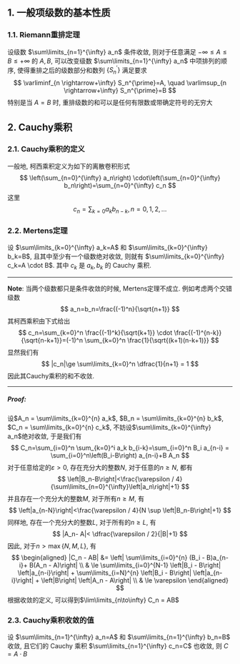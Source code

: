 ## 1. 一般项级数的基本性质
### 1.1. Riemann重排定理
设级数 $\sum\limits_{n=1}^{\infty} a_n$ 条件收敛, 则对于任意满足 $-\infty \leq A \leq B \leq+\infty$ 的 $A, B$, 可以改变级数 $\sum\limits_{n=1}^{\infty} a_n$ 中项排列的顺序, 使得重排之后的级数部分和数列 $\left\{S_n^{\prime}\right\}$ 满足要求
$$
\varliminf_{n \rightarrow+\infty} S_n^{\prime}=A, \quad \varlimsup_{n \rightarrow+\infty} S_n^{\prime}=B
$$
特别是当 $A=B$ 时, 重排级数的和可以是任何有限数或带确定符号的无穷大

## 2. Cauchy乘积
### 2.1. Cauchy乘积的定义
一般地, 柯西乘积定义为如下的离散卷积形式
$$
\left(\sum_{n=0}^{\infty} a_n\right) \cdot\left(\sum_{n=0}^{\infty} b_n\right)=\sum_{n=0}^{\infty} c_n
$$
这里
$$
c_n=\sum_{k=0} a_k b_{n-k}, n=0,1,2, \ldots
$$
### 2.2. Mertens定理
设 $\sum\limits_{k=0}^{\infty} a_k=A$ 和 $\sum\limits_{k=0}^{\infty} b_k=B$, 且其中至少有一个级数绝对收敛, 则就有 $\sum\limits_{k=0}^{\infty} c_k=A \cdot B$. 其中 $c_k$ 是 $a_k, b_k$ 的 Cauchy 乘积.
___
**Note**: 当两个级数都只是条件收敛的时候, Mertens定理不成立. 例如考虑两个交错级数
$$
a_n=b_n=\frac{(-1)^n}{\sqrt{n+1}}
$$
其柯西乘积由下式给出
$$
c_n=\sum_{k=0}^n \frac{(-1)^k}{\sqrt{k+1}} \cdot \frac{(-1)^{n-k}}{\sqrt{n-k+1}}=(-1)^n \sum_{k=0}^n \frac{1}{\sqrt{(k+1)(n-k+1)}}
$$
显然我们有
$$
|c_n|\ge \sum\limits_{k=0}^n \dfrac{1}{n+1} = 1
$$
因此其Cauchy乘积的和不收敛. 
___
##### Proof: 
设$A_n = \sum\limits_{k=0}^{n} a_k$, $B_n = \sum\limits_{k=0}^{n} b_k$, $C_n = \sum\limits_{k=0}^{n} c_k$, 不妨设$\sum\limits_{k=0}^{\infty} a_n$绝对收敛, 于是我们有
$$
C_n=\sum_{i=0}^n \sum_{k=0}^i a_k b_{i-k}=\sum_{i=0}^n B_i a_{n-i} = \sum_{i=0}^n\left(B_i-B\right) a_{n-i}+B A_n
$$
对于任意给定的$\varepsilon>0$, 存在充分大的整数$N$, 对于任意的$n\ge N$, 都有
$$
\left|B_n-B\right|<\frac{\varepsilon / 4}{\sum\limits_{n=0}^{\infty}\left|a_n\right|+1}
$$
并且存在一个充分大的整数$M$, 对于所有$n\ge M$, 有
$$
\left|a_{n-N}\right|<\frac{\varepsilon / 4}{N \sup \left|B_n-B\right|+1}
$$
同样地, 存在一个充分大的整数$L$, 对于所有的$n\ge L$, 有
$$
|A_n- A|< \dfrac{\varepsilon / 2}{|B|+1}
$$
因此, 对于$n> \max\{N, M, L\}$, 有
$$
\begin{aligned} 
    |C_n - AB| &= \left| \sum\limits_{i=0}^{n} (B_i - B)a_{n-i}+ B(A_n - A)\right| \\  
    & \le \sum\limits_{i=0}^{N-1} \left|B_i - B\right| \left|a_{n-i}\right| + \sum\limits_{i=N}^{n} \left|B_i - B\right| \left|a_{n-i}\right| + \left|B\right| \left|A_n - A\right| \\
    & \le \varepsilon
\end{aligned}
$$
根据收敛的定义, 可以得到$\lim\limits_{n\to\infty} C_n = AB$


### 2.3. Cauchy乘积收敛的值
设 $\sum\limits_{n=1}^{\infty} a_n=A$ 和 $\sum\limits_{n=1}^{\infty} b_n=B$ 收敛, 且它们的 Cauchy 乘积 $\sum\limits_{n=1}^{\infty} c_n=C$ 也收敛, 则 $C=A \cdot B$

